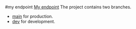 #my endpoint
[My endpoint](https://udagram-linda-dev-dev.us-east-1.elasticbeanstalk.com "Linda's end")
The project contains two branches. 
   - [main](https://github.com/code-princess/image-filter-project/tree/main "main branch") for production.
   - [dev](https://github.com/code-princess/image-filter-project/tree/dev "dev branch") for development.